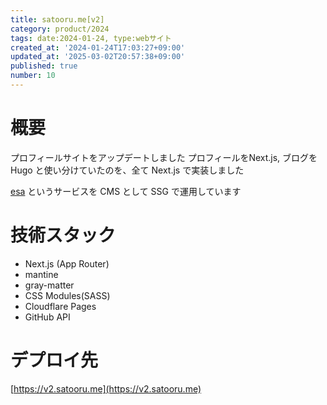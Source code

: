 ```yaml
---
title: satooru.me[v2]
category: product/2024
tags: date:2024-01-24, type:webサイト
created_at: '2024-01-24T17:03:27+09:00'
updated_at: '2025-03-02T20:57:38+09:00'
published: true
number: 10
---
```


# 概要
プロフィールサイトをアップデートしました
プロフィールをNext.js, ブログをHugo と使い分けていたのを、全て Next.js で実装しました

[esa](https://esa.io/) というサービスを CMS として SSG で運用しています

# 技術スタック
- Next.js (App Router)
- mantine
- gray-matter
- CSS Modules(SASS)
- Cloudflare Pages
- GitHub API

# デプロイ先
[https://v2.satooru.me](https://v2.satooru.me)

